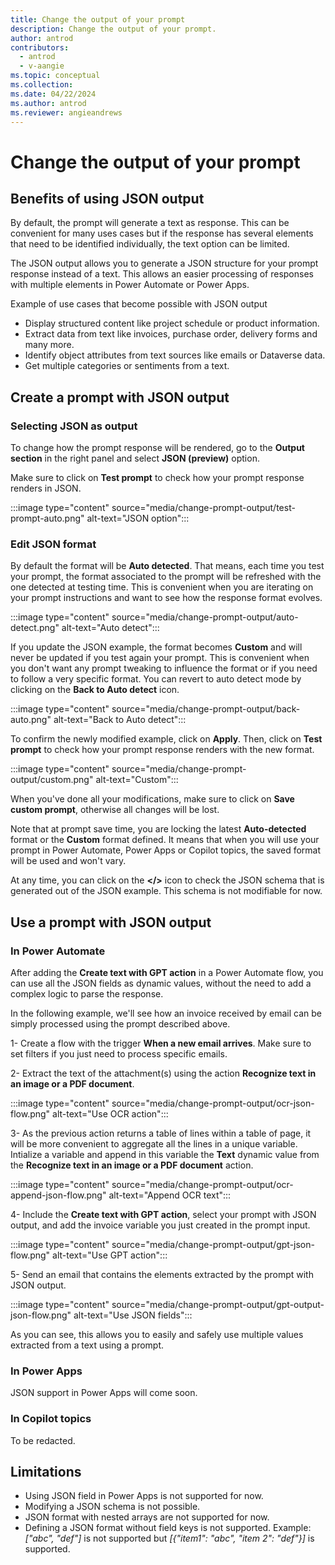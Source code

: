 ```yaml
---
title: Change the output of your prompt
description: Change the output of your prompt.
author: antrod
contributors:
  - antrod
  - v-aangie
ms.topic: conceptual
ms.collection: 
ms.date: 04/22/2024
ms.author: antrod
ms.reviewer: angieandrews
---
```


# Change the output of your prompt

## Benefits of using JSON output
By default, the prompt will generate a text as response. This can be convenient for many uses cases but if the response has several elements that need to be identified individually, the text option can be limited.

The JSON output allows you to generate a JSON structure for your prompt response instead of a text. This allows an easier processing of responses with multiple elements in Power Automate or Power Apps.

Example of use cases that become possible with JSON output
- Display structured content like project schedule or product information.
- Extract data from text like invoices, purchase order, delivery forms and many more.
- Identify object attributes from text sources like emails or Dataverse data.
- Get multiple categories or sentiments from a text.


## Create a prompt with JSON output
### Selecting JSON as output
To change how the prompt response will be rendered, go to the **Output section** in the right panel and select **JSON (preview)** option.

Make sure to click on **Test prompt** to check how your prompt response renders in JSON.

:::image type="content" source="media/change-prompt-output/test-prompt-auto.png" alt-text="JSON option":::

### Edit JSON format

By default the format will be **Auto detected**. That means, each time you test your prompt, the format associated to the prompt will be refreshed with the one detected at testing time. This is convenient when you are iterating on your prompt instructions and want to see how the response format evolves.

:::image type="content" source="media/change-prompt-output/auto-detect.png" alt-text="Auto detect":::

If you update the JSON example, the format becomes **Custom** and will never be updated if you test again your prompt. This is convenient when you don't want any prompt tweaking to influence the format or if you need to follow a very specific format. You can revert to auto detect mode by clicking on the **Back to Auto detect** icon.

:::image type="content" source="media/change-prompt-output/back-auto.png" alt-text="Back to Auto detect":::

To confirm the newly modified example, click on **Apply**. Then, click on **Test prompt** to check how your prompt response renders with the new format.

:::image type="content" source="media/change-prompt-output/custom.png" alt-text="Custom":::

When you've done all your modifications, make sure to click on **Save custom prompt**, otherwise all changes will be lost.

Note that at prompt save time, you are locking the latest **Auto-detected** format or the **Custom** format defined. It means that when you will use your prompt in Power Automate, Power Apps or Copilot topics, the saved format will be used and won't vary.

At any time, you can click on the **</>** icon to check the JSON schema that is generated out of the JSON example. This schema is not modifiable for now.


## Use a prompt with JSON output

### In Power Automate
After adding the **Create text with GPT action** in a Power Automate flow, you can use all the JSON fields as dynamic values, without the need to add a complex logic to parse the response.

In the following example, we'll see how an invoice received by email can be simply processed using the prompt described above.

1- Create a flow with the trigger **When a new email arrives**. Make sure to set filters if you just need to process specific emails.

2- Extract the text of the attachment(s) using the action **Recognize text in an image or a PDF document**. 

:::image type="content" source="media/change-prompt-output/ocr-json-flow.png" alt-text="Use OCR action":::

3- As the previous action returns a table of lines within a table of page, it will be more convenient to aggregate all the lines in a unique variable. Intialize a variable and append in this variable the **Text** dynamic value from the **Recognize text in an image or a PDF document** action.

:::image type="content" source="media/change-prompt-output/ocr-append-json-flow.png" alt-text="Append OCR text":::

4- Include the **Create text with GPT action**, select your prompt with JSON output, and add the invoice variable you just created in the prompt input.

:::image type="content" source="media/change-prompt-output/gpt-json-flow.png" alt-text="Use GPT action":::

5- Send an email that contains the elements extracted by the prompt with JSON output.

:::image type="content" source="media/change-prompt-output/gpt-output-json-flow.png" alt-text="Use JSON fields":::

As you can see, this allows you to easily and safely use multiple values extracted from a text using a prompt.


### In Power Apps
JSON support in Power Apps will come soon.

### In Copilot topics
To be redacted.

## Limitations
- Using JSON field in Power Apps is not supported for now.
- Modifying a JSON schema is not possible.
- JSON format with nested arrays are not supported for now.
- Defining a JSON format without field keys is not supported. Example: _["abc", "def"]_ is not supported but _[{"item1": "abc", "item 2": "def"}]_ is supported.

